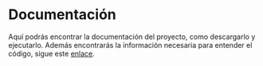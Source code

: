 # Documentación
Aquí podrás encontrar la documentación del proyecto, como descargarlo y ejecutarlo. Además encontrarás la información necesaria para entender el código, 
sigue este [enlace](https://docs.google.com/document/d/1wMrxRV3Ubd1xRHoSvCIuN6qDlrJ1-z_p-ci8NMK-EiA/edit?usp=sharing).
